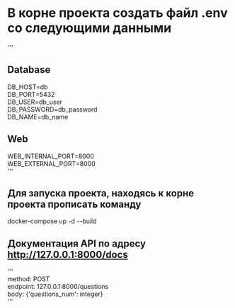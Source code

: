 
# В корне проекта создать файл .env со следующими данными
'''
## Database
DB_HOST=db  
DB_PORT=5432  
DB_USER=db_user  
DB_PASSWORD=db_password  
DB_NAME=db_name  

## Web
WEB_INTERNAL_PORT=8000  
WEB_EXTERNAL_PORT=8000  
'''

## Для запуска проекта, находясь к корне проекта прописать команду
docker-compose up -d --build  


## Документация API по адресу http://127.0.0.1:8000/docs
'''  
method: POST  
endpoint: 127.0.0.1:8000/questions  
body: {'questions_num': integer}  
'''